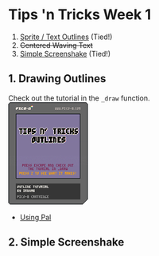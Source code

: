 # Tips 'n Tricks Week 1
1. [Sprite / Text Outlines](#1-drawing-outlines) (Tied!)
2. ~~Centered Waving Text~~
3. [Simple Screenshake](#2-simple-screenshake) (Tied!)


## 1. Drawing Outlines

Check out the tutorial in the `_draw` function.  
![](explain_outline.p8.png)  
- [Using Pal](http://pico-8.wikia.com/wiki/Pal)


## 2. Simple Screenshake